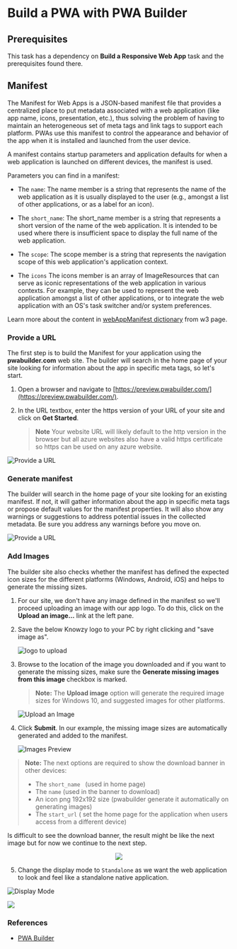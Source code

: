 
# Build a PWA with PWA Builder

## Prerequisites

This task has a dependency on **Build a Responsive Web App** task and the prerequisites found there.

## Manifest

The Manifest for Web Apps is a JSON-based manifest file that provides a centralized place to put metadata associated with a web application (like app name, icons, presentation, etc.), thus solving the problem of having to maintain an heterogeneous set of meta tags and link tags to support each platform. PWAs use this manifest to control the appearance and behavior of the app when it is installed and launched from the user device.

A manifest contains startup parameters and application defaults for when a web application is launched on different devices, the manifest is used.

Parameters you can find in a manifest:
+ The `name`:
The name member is a string that represents the name of the web application as it is usually displayed to the user (e.g., amongst a list of other applications, or as a label for an icon).

+ The `short_name`:
The short_name member is a string that represents a short version of the name of the web application. It is intended to be used where there is insufficient space to display the full name of the web application.

+ The `scope`:
The scope member is a string that represents the navigation scope of this web application's application context.

+ The `icons`
The icons member is an array of ImageResources that can serve as iconic representations of the web application in various contexts. For example, they can be used to represent the web application amongst a list of other applications, or to integrate the web application with an OS's task switcher and/or system preferences.

Learn more about the content in [ webAppManifest dictionary](https://www.w3.org/TR/appmanifest/#webappmanifest-dictionary) from w3 page.

### Provide a URL

The first step is to build the Manifest for your application using the **pwabuilder.com** web site. The builder will search in the home page of your site looking for information about the app in specific meta tags, so let's start.

1. Open a browser and navigate to [https://preview.pwabuilder.com/](https://preview.pwabuilder.com/).
2. In the URL textbox, enter the https version of your URL of your site and click on **Get Started**.

    > **Note** Your website URL will likely default to the http version in the browser but all azure websites also have a valid https certificate so https can be used on any azure website.

![Provide a URL](../Media/Picture18.jpg)

### Generate manifest
The builder will search in the home page of your site looking for an existing manifest. If not, it will gather information about the app in specific meta tags or propose default values for the manifest properties. It will also show any warnings or suggestions to address potential issues in the collected metadata. Be sure you address any warnings before you move on.

![Provide a URL](../Media/Picture19.jpg)

### Add Images

The builder site also checks whether the manifest has defined the expected icon sizes for the different platforms (Windows, Android, iOS) and helps to generate the missing sizes.


1. For our site, we don't have any image defined in the manifest so we'll proceed uploading an image with our app logo. To do this, click on the **Upload an image…** link at the left pane.

2. Save the below Knowzy logo to your PC by right clicking and "save image as".

    ![logo to upload](../Media/Picture20.png)

3. Browse to the location of the image you downloaded and if you want to generate the missing sizes, make sure the **Generate missing images from this image** checkbox is marked.

    > **Note:** The **Upload image** option will generate the required image sizes for Windows 10, and suggested images for other platforms.

    ![Upload an Image](../Media/Picture21.jpg)
    

4. Click **Submit**. In our example, the missing image sizes are automatically generated and added to the manifest.

    ![Images Preview](../Media/Picture22.jpg)

  > **Note:** The next options are required to show the download banner in other devices:
  >+ The `short_name ` (used in home page)
  >+ The `name` (used in the banner to download)
  >+ An icon png 192x192 size (pwabuilder generate it automatically on generating images)
  >+ The `start_url` ( set the home page for the application when users access from a different device)

  Is difficult to see the download banner, the result might be like the next image but for now we continue to the next step.

<p align="center">
  <img src="../Media/Picture22.jpeg">
</p>

5.  Change the display mode to `Standalone` as we want the web application to look and feel like a standalone native application.

![Display Mode](../Media/Picture23.PNG)

![](../Media/Picture24.jpg)

### References

- [PWA Builder](https://preview.pwabuilder.com/)
